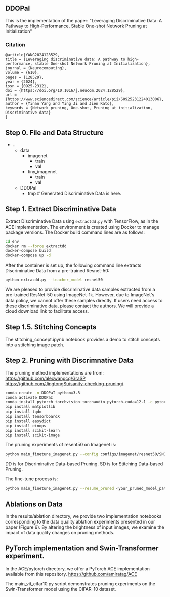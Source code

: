 ## DDOPaI

This is the implementation of the paper:
"Leveraging Discriminative Data: A Pathway to High-Performance, Stable One-shot Network Pruning at Initialization"

### Citation
```
@article{YANG2024128529,
title = {Leveraging discriminative data: A pathway to high-performance, stable One-shot Network Pruning at Initialization},
journal = {Neurocomputing},
volume = {610},
pages = {128529},
year = {2024},
issn = {0925-2312},
doi = {https://doi.org/10.1016/j.neucom.2024.128529},
url = {https://www.sciencedirect.com/science/article/pii/S0925231224013006},
author = {Yinan Yang and Ying Ji and Jien Kato},
keywords = {Network pruning, One-shot, Pruning at initialization, Discriminative data}
}
```

## Step 0. File and Data Structure
- ..
  - data
    - imagenet
      - train
      - val
    - tiny_imagenet
      - train
      - val
  - DDOPaI
      - tmp # Generated Discriminative Data is here.

## Step 1. Extract Discriminative Data
Extract Discriminative Data using `extractdd.py` with TensorFlow, as in the ACE implementation. The environment is created using Docker to manage package versions. The Docker build command lines are as follows:
```bash
cd env
docker rm --force extractdd
docker-compose build
docker-compose up -d
```

After the container is set up, the following command line extracts Discriminative Data from a pre-trained Resnet-50:
```bash
python extracdd.py --teacher_model resnet50
```
We are pleased to provide discriminative data samples extracted from a pre-trained ResNet-50 using ImageNet-1k. However, due to ImageNet's data policy, we cannot offer these samples directly. If users need access to these discriminative data, please contact the authors. We will provide a cloud download link to facilitate access.


## Step 1.5. Stitching Concepts
The stitching_concept.ipynb notebook provides a demo to stitch concepts into a stitching image patch.

## Step 2. Pruning with Discrimnative Data

The pruning method implementations are from: 
https://github.com/alecwangcq/GraSP
https://github.com/JingtongSu/sanity-checking-pruning/


```bash
conda create -n DDOPaI python=3.8
conda activate DDOPaI
conda install pytorch torchvision torchaudio pytorch-cuda=12.1 -c pytorch -c nvidia
pip install matplotlib
pip install tqdm
pip install tensorboardX
pip install easydict
pip install einops
pip install scikit-learn
pip install scikit-image
```

The pruning experiments of resent50 on Imagenet is:
```bash
python main_finetune_imagenet.py --config configs/imagenet/resnet50/SNIP_DD_60.json
```

DD is for Discriminative Data-based Pruning.
SD is for Stitching Data-based Pruning.

The fine-tune process is:
```bash
python main_finetune_imagenet.py --resume_pruned <your_pruned_model_path>
```


## Ablations on Data
In the results/ablation directory, we provide two implementation notebooks corresponding to the data quality ablation experiments presented in our paper (Figure 6). By altering the brightness of input images, we examine the impact of data quality changes on pruning methods.


## PyTorch implementation and Swin-Transformer experiment.
In the ACE/pytorch directory, we offer a PyTorch ACE implementation available from this repository. https://github.com/amiratag/ACE

The main_vit_cifar10.py script demonstrates pruning experiments on the Swin-Transformer model using the CIFAR-10 dataset.
